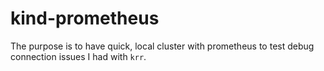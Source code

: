 # kind-prometheus

The purpose is to have quick, local cluster with prometheus to
test debug connection issues I had with `krr`.

